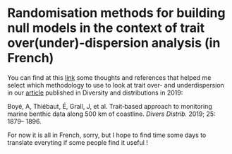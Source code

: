 # Randomisation methods for building null models in the context of trait over(under)-dispersion analysis (in French)

You can find at this [link](https://aurelienboye.github.io/Trait_null_models_French/Null_models.html) some thoughts and references that helped me select which methodology to use to look at trait over- and underdispersion in our [article](https://onlinelibrary.wiley.com/doi/full/10.1111/ddi.12987) published in Diversity and distributions in 2019:

Boyé, A, Thiébaut, É, Grall, J, et al. Trait‐based approach to monitoring marine benthic data along 500 km of coastline. *Divers Distrib.* 2019; 25: 1879– 1896.

For now it is all in French, sorry, but I hope to find time some days to translate everyting if some people find it useful ! 